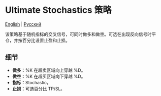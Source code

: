 # Ultimate Stochastics 策略
[English](README.md) | [Русский](README_ru.md)

该策略基于随机指标的交叉信号，可同时做多和做空。可选在出现反向信号时平仓，并按百分比设置止盈和止损。

## 细节

- **做多**：%K 在超卖区域向上穿越 %D。
- **做空**：%K 在超买区域向下穿越 %D。
- **指标**：Stochastic。
- **止损**：可选百分比 TP/SL。
